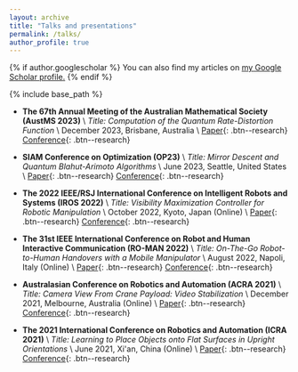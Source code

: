 ```yaml
---
layout: archive
title: "Talks and presentations"
permalink: /talks/
author_profile: true
---
```


{% if author.googlescholar %}
  You can also find my articles on <u><a href="{{author.googlescholar}}">my Google Scholar profile</a>.</u>
{% endif %}

{% include base_path %}
- **The 67th Annual Meeting of the Australian Mathematical Society (AustMS 2023)**   \\
  *Title: Computation of the Quantum Rate-Distortion Function* \\
  December 2023, Brisbane, Australia \\
[Paper](https://arxiv.org/abs/2309.15919){: .btn--research}
[Conference](https://austms2023.smp.uq.edu.au/){: .btn--research}


- **SIAM Conference on Optimization (OP23)**   \\
  *Title: Mirror Descent and Quantum Blahut-Arimoto Algorithms* \\
  June 2023, Seattle, United States \\
[Paper](https://arxiv.org/abs/2306.04492){: .btn--research}
[Conference](https://www.siam.org/conferences/cm/conference/op23){: .btn--research}

- **The 2022 IEEE/RSJ International Conference on Intelligent Robots and Systems (IROS 2022)**   \\
  *Title: Visibility Maximization Controller for Robotic Manipulation* \\
  October 2022, Kyoto, Japan (Online) \\
[Paper](https://ieeexplore.ieee.org/document/9815144){: .btn--research}
[Conference](https://iros2022.org/){: .btn--research}

- **The 31st IEEE International Conference on Robot and Human Interactive Communication (RO-MAN 2022)**   \\
  *Title: On-The-Go Robot-to-Human Handovers with a Mobile Manipulator* \\
  August 2022, Napoli, Italy (Online) \\
[Paper](https://ieeexplore.ieee.org/abstract/document/9900642){: .btn--research}
[Conference](https://ieeexplore.ieee.org/xpl/conhome/9900506/proceeding){: .btn--research}

- **Australasian Conference on Robotics and Automation (ACRA 2021)**   \\
  *Title: Camera View From Crane Payload: Video Stabilization* \\
  December 2021, Melbourne, Australia (Online) \\
[Paper](https://ssl.linklings.net/conferences/acra/acra2021_proceedings/views/includes/files/pap104s2-file1.pdf){: .btn--research}
[Conference](https://www.araa.asn.au/conference/acra-2021/){: .btn--research}

- **The 2021 International Conference on Robotics and Automation (ICRA 2021)**   \\
  *Title: Learning to Place Objects onto Flat Surfaces in Upright Orientations* \\
  June 2021, Xi'an, China (Online) \\
[Paper](https://ieeexplore.ieee.org/abstract/document/9384169){: .btn--research}
[Conference](https://ieeexplore.ieee.org/xpl/conhome/9560720/proceeding){: .btn--research}
